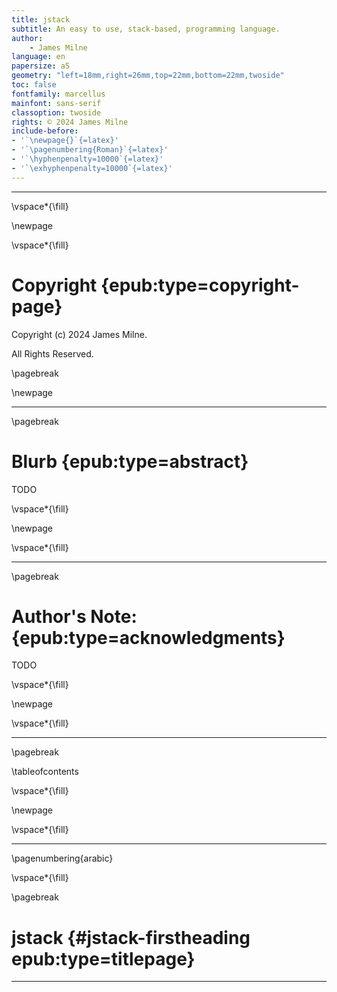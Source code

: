 ```yaml
---
title: jstack
subtitle: An easy to use, stack-based, programming language.
author:
	- James Milne
language: en
papersize: a5
geometry: "left=18mm,right=26mm,top=22mm,bottom=22mm,twoside"
toc: false
fontfamily: marcellus
mainfont: sans-serif
classoption: twoside
rights: © 2024 James Milne
include-before:
- '`\newpage{}`{=latex}'
- '`\pagenumbering{Roman}`{=latex}'
- '`\hyphenpenalty=10000`{=latex}'
- '`\exhyphenpenalty=10000`{=latex}'
---
```


---

\vspace*{\fill}

\newpage

\vspace*{\fill}

# Copyright {epub:type=copyright-page}

Copyright (c) 2024 James Milne.

All Rights Reserved.

\pagebreak

\newpage

---

\pagebreak

# Blurb {epub:type=abstract}

TODO

\vspace*{\fill}

\newpage

\vspace*{\fill}

---

\pagebreak

# Author's Note: {epub:type=acknowledgments}

TODO

\vspace*{\fill}

\newpage

\vspace*{\fill}

---

\pagebreak

\tableofcontents

\vspace*{\fill}

\newpage

\vspace*{\fill}

---

\pagenumbering{arabic}

\vspace*{\fill}

\pagebreak

# jstack {#jstack-firstheading epub:type=titlepage}

---
